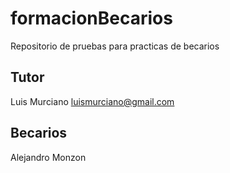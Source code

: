 # formacionBecarios
Repositorio de pruebas para practicas de becarios

## Tutor

Luis Murciano luismurciano@gmail.com

## Becarios

Alejandro Monzon
